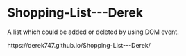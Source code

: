 # Shopping-List---Derek
<p>A list which could be added or deleted by using DOM event.</p>
https://derek747.github.io/Shopping-List---Derek/
